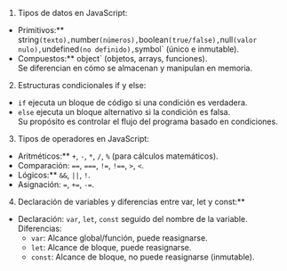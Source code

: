 1. Tipos de datos en JavaScript:  
- Primitivos:** string` (texto), `number` (números), `boolean` (true/false), `null` (valor nulo), `undefined` (no definido), `symbol` (único e inmutable).  
- Compuestos:** object` (objetos, arrays, funciones).  
Se diferencian en cómo se almacenan y manipulan en memoria.  

2. Estructuras condicionales if y else:  
- `if` ejecuta un bloque de código si una condición es verdadera.  
- `else` ejecuta un bloque alternativo si la condición es falsa.  
Su propósito es controlar el flujo del programa basado en condiciones.  

3. Tipos de operadores en JavaScript:  
- Aritméticos:** `+`, `-`, `*`, `/`, `%` (para cálculos matemáticos).  
- Comparación: `==`, `===`, `!=`, `!==`, `>`, `<`.  
- Lógicos:** `&&`, `||`, `!`.  
- Asignación: `=`, `+=`, `-=`.  

4. Declaración de variables y diferencias entre var, let y const:**  
- Declaración: `var`, `let`, `const` seguido del nombre de la variable.  
  Diferencias:  
  - `var`: Alcance global/función, puede reasignarse.  
  - `let`: Alcance de bloque, puede reasignarse.  
  - `const`: Alcance de bloque, no puede reasignarse (inmutable).
